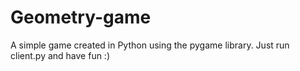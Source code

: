 # Geometry-game
A simple game created in Python using the pygame library. Just run client.py and have fun :)
